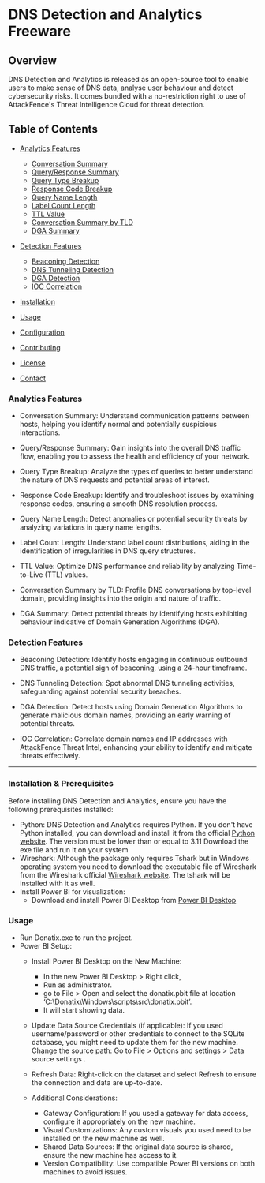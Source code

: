 # DNS Detection and Analytics Freeware

## Overview
DNS Detection and Analytics is released as an open-source tool to enable users to make sense of DNS data, analyse user behaviour and detect cybersecurity risks. It comes bundled with a no-restriction right to use of AttackFence's Threat Intelligence Cloud for threat detection.

## Table of Contents
- [Analytics Features](#analytics-features)
  - [Conversation Summary](#conversation-summary)
  - [Query/Response Summary](#queryresponse-summary)
  - [Query Type Breakup](#query-type-breakup)
  - [Response Code Breakup](#response-code-breakup)
  - [Query Name Length](#query-name-length)
  - [Label Count Length](#label-count-length)
  - [TTL Value](#ttl-value)
  - [Conversation Summary by TLD](#conversation-summary-by-tld)
  - [DGA Summary](#dga-summary)

- [Detection Features](#detection-features)
  - [Beaconing Detection](#beaconing-detection)
  - [DNS Tunneling Detection](#dns-tunneling-detection)
  - [DGA Detection](#dga-detection)
  - [IOC Correlation](#ioc-correlation)

- [Installation](#installation)
- [Usage](#usage)
- [Configuration](#configuration)
- [Contributing](#contributing)
- [License](#license)
- [Contact](#contact)

### Analytics Features
- Conversation Summary: Understand communication patterns between hosts, helping you identify normal and potentially suspicious interactions.

- Query/Response Summary: Gain insights into the overall DNS traffic flow, enabling you to assess the health and efficiency of your network.

- Query Type Breakup: Analyze the types of queries to better understand the nature of DNS requests and potential areas of interest.

- Response Code Breakup: Identify and troubleshoot issues by examining response codes, ensuring a smooth DNS resolution process.

- Query Name Length: Detect anomalies or potential security threats by analyzing variations in query name lengths.

- Label Count Length: Understand label count distributions, aiding in the identification of irregularities in DNS query structures.

- TTL Value: Optimize DNS performance and reliability by analyzing Time-to-Live (TTL) values.
- Conversation Summary by TLD: Profile DNS conversations by top-level domain, providing insights into the origin and nature of traffic.

- DGA Summary: Detect potential threats by identifying hosts exhibiting behaviour indicative of Domain Generation Algorithms (DGA).

### Detection Features
- Beaconing Detection: 
Identify hosts engaging in continuous outbound DNS traffic, a potential sign of beaconing, using a 24-hour timeframe.

- DNS Tunneling Detection: 
Spot abnormal DNS tunneling activities, safeguarding against potential security breaches.

- DGA Detection: 
Detect hosts using Domain Generation Algorithms to generate malicious domain names, providing an early warning of potential threats.

- IOC Correlation: 
Correlate domain names and IP addresses with AttackFence Threat Intel, enhancing your ability to identify and mitigate threats effectively.

-----

### Installation & Prerequisites

Before installing DNS Detection and Analytics, ensure you have the following prerequisites installed:

- Python: DNS Detection and Analytics requires Python. If you don't have Python installed, you can download and install it from the official [Python website](https://www.python.org/downloads/). The version must be lower than or equal to 3.11
  Download the exe file and run it on your system
- Wireshark: Although the package only requires Tshark but in Windows operating system you need to download the executable file of Wireshark from the Wireshark official [Wireshark website](https://www.wireshark.org/download.html). The tshark will be installed with it as well.
- Install Power BI for visualization:
  - Download and install Power BI Desktop from [Power BI Desktop](https://powerbi.microsoft.com/en-us/desktop/) 

### Usage
- Run Donatix.exe to run the project.
- Power BI Setup:
  - Install Power BI Desktop on the New Machine:
    - In the new Power BI Desktop > Right click,  
    - Run as administrator.
    - go to File > Open and select the donatix.pbit file at location ‘C:\Donatix\Windows\scripts\src\donatix.pbit’.
    - It will start showing data.
  
  - Update Data Source Credentials (if applicable):
  If you used username/password or other credentials to connect to the SQLite database, you might need to update them for the new machine.
  Change the source path: Go to File > Options and settings > Data source settings  .
  
  - Refresh Data:
  Right-click on the dataset and select Refresh to ensure the connection and data are up-to-date.
  
  - Additional Considerations:
    - Gateway Configuration: If you used a gateway for data access, configure it appropriately on the new machine.
    - Visual Customizations: Any custom visuals you used need to be installed on the new machine as well.
    - Shared Data Sources: If the original data source is shared, ensure the new machine has access to it.
    - Version Compatibility: Use compatible Power BI versions on both machines to avoid issues.
